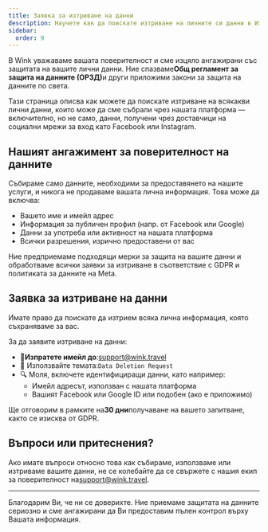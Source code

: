 ```yaml
---
title: Заявка за изтриване на данни
description: Научете как да поискате изтриване на личните си данни в Wink.
sidebar:
  order: 9
---
```

В Wink уважаваме вашата поверителност и сме изцяло ангажирани със защитата на вашите лични данни. Ние спазваме**Общ регламент за защита на данните (ОРЗД)**&#x438; други приложими закони за защита на данните по света.

Тази страница описва как можете да поискате изтриване на всякакви лични данни, които може да сме събрали чрез нашата платформа — включително, но не само, данни, получени чрез доставчици на социални мрежи за вход като Facebook или Instagram.

## Нашият ангажимент за поверителност на данните

Събираме само данните, необходими за предоставянето на нашите услуги, и никога не продаваме вашата лична информация. Това може да включва:

* Вашето име и имейл адрес
* Информация за публичен профил (напр. от Facebook или Google)
* Данни за употреба или активност на нашата платформа
* Всички разрешения, изрично предоставени от вас

Ние предприемаме подходящи мерки за защита на вашите данни и обработваме всички заявки за изтриване в съответствие с GDPR и политиката за данните на Meta.

## Заявка за изтриване на данни

Имате право да поискате да изтрием всяка лична информация, която съхраняваме за вас.

За да заявите изтриване на данни:

* 📧**Изпратете имейл до**:<support@wink.travel>
* 📝 Използвайте темата:`Data Deletion Request`
* 🔍 Моля, включете идентифициращи данни, като например:
  * Имейл адресът, използван с нашата платформа
  * Вашият Facebook или Google ID или подобен (ако е приложимо)

Ще отговорим в рамките на**30 дни**получаване на вашето запитване, както се изисква от GDPR.

## Въпроси или притеснения?

Ако имате въпроси относно това как събираме, използваме или изтриваме вашите данни, не се колебайте да се свържете с нашия екип за поверителност на<support@wink.travel>.

***

Благодарим Ви, че ни се доверихте. Ние приемаме защитата на данните сериозно и сме ангажирани да Ви предоставим пълен контрол върху Вашата информация.

